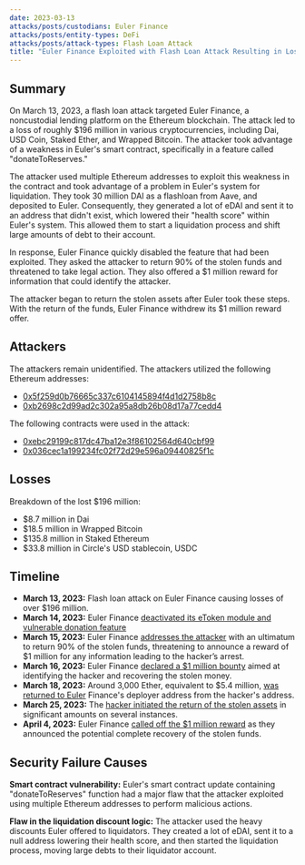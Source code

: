 ```yaml
---
date: 2023-03-13
attacks/posts/custodians: Euler Finance
attacks/posts/entity-types: DeFi
attacks/posts/attack-types: Flash Loan Attack
title: "Euler Finance Exploited with Flash Loan Attack Resulting in Loss of $196 Million"
---
```


## Summary

On March 13, 2023, a flash loan attack targeted Euler Finance, a noncustodial lending platform on the Ethereum blockchain. The attack led to a loss of roughly $196 million in various cryptocurrencies, including Dai, USD Coin, Staked Ether, and Wrapped Bitcoin. The attacker took advantage of a weakness in Euler's smart contract, specifically in a feature called "donateToReserves."

The attacker used multiple Ethereum addresses to exploit this weakness in the contract and took advantage of a problem in Euler's system for liquidation. They took 30 million DAI as a flashloan from Aave, and deposited to Euler. Consequently, they generated a lot of eDAI and sent it to an address that didn't exist, which lowered their "health score" within Euler's system. This allowed them to start a liquidation process and shift large amounts of debt to their account.

In response, Euler Finance quickly disabled the feature that had been exploited. They asked the attacker to return 90% of the stolen funds and threatened to take legal action. They also offered a $1 million reward for information that could identify the attacker.

The attacker began to return the stolen assets after Euler took these steps. With the return of the funds, Euler Finance withdrew its $1 million reward offer.

## Attackers

The attackers remain unidentified. The attackers utilized the following Ethereum addresses: 
- [0x5f259d0b76665c337c6104145894f4d1d2758b8c](https://etherscan.io/address/0x5f259d0b76665c337c6104145894f4d1d2758b8c)
- [0xb2698c2d99ad2c302a95a8db26b08d17a77cedd4](https://etherscan.io/address/0xb2698c2d99ad2c302a95a8db26b08d17a77cedd4)

The following contracts were used in the attack:
- [0xebc29199c817dc47ba12e3f86102564d640cbf99](https://etherscan.io/address/0xebc29199c817dc47ba12e3f86102564d640cbf99)
- [0x036cec1a199234fc02f72d29e596a09440825f1c](https://etherscan.io/address/0x036cec1a199234fc02f72d29e596a09440825f1c)

## Losses

Breakdown of the lost $196 million:
- $8.7 million in Dai
- $18.5 million in Wrapped Bitcoin
- $135.8 million in Staked Ethereum
- $33.8 million in Circle's USD stablecoin, USDC

## Timeline

- **March 13, 2023:** Flash loan attack on Euler Finance causing losses of over $196 million.
- **March 14, 2023:** Euler Finance [deactivated its eToken module and vulnerable donation feature](https://twitter.com/eulerfinance/status/1635431726364147712?ref_src=twsrc%5Etfw%7Ctwcamp%5Etweetembed%7Ctwterm%5E1635431834631766018%7Ctwgr%5Ea96fc9553832a9a0fecba05827cd0f1d05e93850%7Ctwcon%5Es2_&ref_url=https%3A%2F%2Fcointelegraph.com%2Fnews%2Feuler-labs-hacker-returns-all-of-the-recoverable-funds-timeline)
- **March 15, 2023:** Euler Finance [addresses the attacker](https://cointelegraph.com/news/euler-finance-s-offer-to-hacker-keep-20m-or-face-the-law) with an ultimatum to return 90% of the stolen funds, threatening to announce a reward of $1 million for any information leading to the hacker’s arrest.
- **March 16, 2023:** Euler Finance [declared a $1 million bounty](https://twitter.com/eulerfinance/status/1636126837423366145) aimed at identifying the hacker and recovering the stolen money.
- **March 18, 2023:** Around 3,000 Ether, equivalent to $5.4 million, [was returned to Euler](https://tokeninsight.com/en/news/euler-finance-hacker-returns-some-stolen-eth-back-to-euler-but-full-recovery-unlikely) Finance's deployer address from the hacker's address.
- **March 25, 2023:** The [hacker initiated the return of the stolen assets](https://cryptonews.com/news/euler-finance-hacker-returns-100-million-surprising-act-heres-what-happened.htm) in significant amounts on several instances.
- **April 4, 2023:** Euler Finance [called off the $1 million reward](https://twitter.com/eulerfinance/status/1643027452388597765) as they announced the potential complete recovery of the stolen funds.

## Security Failure Causes

**Smart contract vulnerability:** Euler's smart contract update containing "donateToReserves" function had a major flaw that the attacker exploited using multiple Ethereum addresses to perform malicious actions.

**Flaw in the liquidation discount logic:** The attacker used the heavy discounts Euler offered to liquidators. They created a lot of eDAI, sent it to a null address lowering their health score, and then started the liquidation process, moving large debts to their liquidator account.

